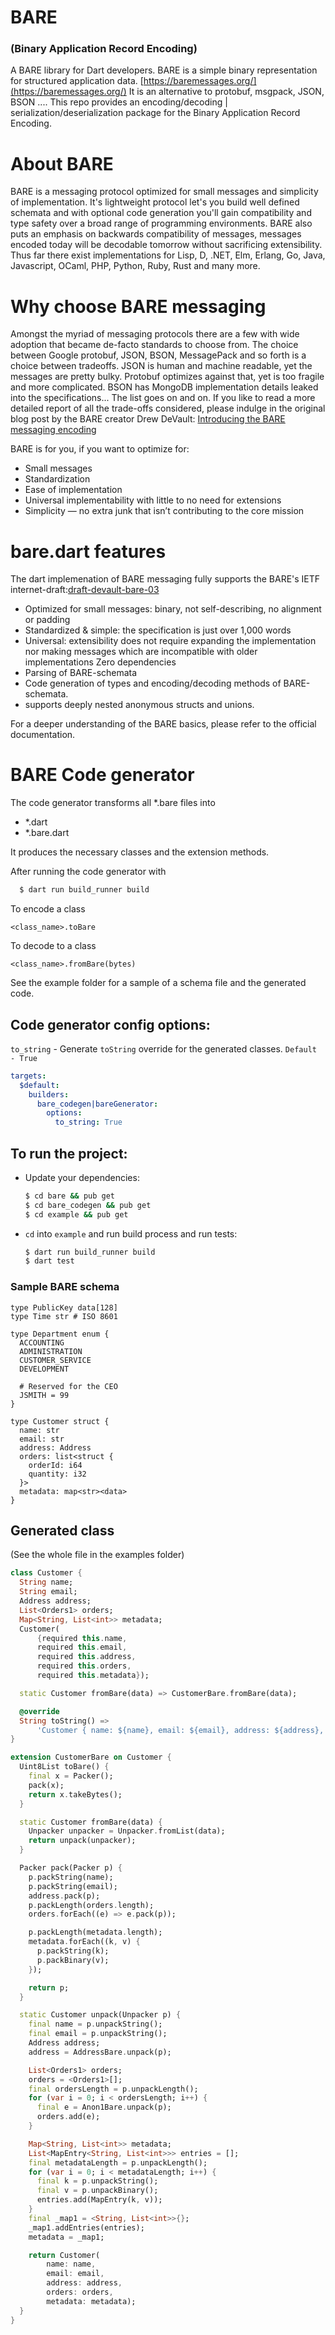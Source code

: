 # BARE
### (Binary Application Record Encoding)
A BARE library for Dart developers.
BARE is a simple binary representation for structured application data. [https://baremessages.org/](https://baremessages.org/)
It is an alternative to protobuf, msgpack, JSON, BSON ....
This repo provides an encoding/decoding | serialization/deserialization package for the Binary Application Record Encoding.

# About BARE

BARE is a messaging protocol optimized for small messages and simplicity of implementation. It's lightweight protocol let's you build well defined schemata and with optional code generation you'll gain compatibility and type safety over a broad range of programming environments. BARE also puts an emphasis on backwards compatibility of messages, messages encoded today will be decodable tomorrow without sacrificing extensibility.
Thus far there exist implementations for Lisp, D, .NET, Elm, Erlang, Go, Java, Javascript, OCaml, PHP, Python, Ruby, Rust and many more.

# Why choose BARE messaging

Amongst the myriad of messaging protocols there are a few with wide adoption that became de-facto standards to choose from. The choice between Google protobuf, JSON, BSON, MessagePack and so forth is a choice between tradeoffs. JSON is human and machine readable, yet the messages are pretty bulky. Protobuf optimizes against that, yet is too fragile and more complicated. BSON has MongoDB implementation details leaked into the specifications... The list goes on and on. If you like to read a more detailed report of all the trade-offs considered, please indulge in the original blog post by the BARE creator Drew DeVault: [Introducing the BARE messaging encoding](https://drewdevault.com/2020/06/21/BARE-message-encoding.html)

BARE is for you, if you want to optimize for:

- Small messages
- Standardization
- Ease of implementation
- Universal implementability with little to no need for extensions
- Simplicity — no extra junk that isn’t contributing to the core mission

# bare.dart features
The dart implemenation of BARE messaging fully supports the BARE's IETF internet-draft:[draft-devault-bare-03](https://datatracker.ietf.org/doc/draft-devault-bare/03/)

- Optimized for small messages: binary, not self-describing, no alignment or padding
- Standardized & simple: the specification is just over 1,000 words
- Universal: extensibility does not require expanding the implementation nor making messages which are incompatible with older implementations
  Zero dependencies
- Parsing of BARE-schemata
- Code generation of types and encoding/decoding methods of BARE-schemata.
- supports deeply nested anonymous structs and unions.

For a deeper understanding of the BARE basics, please refer to the official documentation.

# BARE Code generator

The code generator transforms all *.bare files into 
- *.dart
- *.bare.dart

It produces the necessary classes and the extension methods.

After running the code generator with 
```bash
  $ dart run build_runner build
```


To encode a class
```
<class_name>.toBare
```

To decode to a class
```
<class_name>.fromBare(bytes)
```

See the example folder for a sample of a schema file and the generated code.

## Code generator config options:
`to_string` - Generate `toString` override for the generated classes. `Default - True` 
```yaml
targets:
  $default:
    builders:
      bare_codegen|bareGenerator:
        options:
          to_string: True
```
## To run the project:

- Update your dependencies:

  ```bash
  $ cd bare && pub get
  $ cd bare_codegen && pub get
  $ cd example && pub get
  ```

- `cd` into `example` and run build process and run tests:

  ```bash
  $ dart run build_runner build
  $ dart test
  ```

### Sample BARE schema

```
type PublicKey data[128]
type Time str # ISO 8601

type Department enum {
  ACCOUNTING
  ADMINISTRATION
  CUSTOMER_SERVICE
  DEVELOPMENT

  # Reserved for the CEO
  JSMITH = 99
}

type Customer struct {
  name: str
  email: str
  address: Address
  orders: list<struct {
    orderId: i64
    quantity: i32
  }>
  metadata: map<str><data>
}

```

## Generated class 
(See the whole file in the examples folder)

```dart
class Customer {
  String name;
  String email;
  Address address;
  List<Orders1> orders;
  Map<String, List<int>> metadata;
  Customer(
      {required this.name,
      required this.email,
      required this.address,
      required this.orders,
      required this.metadata});

  static Customer fromBare(data) => CustomerBare.fromBare(data);

  @override
  String toString() =>
      'Customer { name: ${name}, email: ${email}, address: ${address}, orders: ${orders}, metadata: ${metadata} }';
}

extension CustomerBare on Customer {
  Uint8List toBare() {
    final x = Packer();
    pack(x);
    return x.takeBytes();
  }

  static Customer fromBare(data) {
    Unpacker unpacker = Unpacker.fromList(data);
    return unpack(unpacker);
  }

  Packer pack(Packer p) {
    p.packString(name);
    p.packString(email);
    address.pack(p);
    p.packLength(orders.length);
    orders.forEach((e) => e.pack(p));

    p.packLength(metadata.length);
    metadata.forEach((k, v) {
      p.packString(k);
      p.packBinary(v);
    });

    return p;
  }

  static Customer unpack(Unpacker p) {
    final name = p.unpackString();
    final email = p.unpackString();
    Address address;
    address = AddressBare.unpack(p);

    List<Orders1> orders;
    orders = <Orders1>[];
    final ordersLength = p.unpackLength();
    for (var i = 0; i < ordersLength; i++) {
      final e = Anon1Bare.unpack(p);
      orders.add(e);
    }

    Map<String, List<int>> metadata;
    List<MapEntry<String, List<int>>> entries = [];
    final metadataLength = p.unpackLength();
    for (var i = 0; i < metadataLength; i++) {
      final k = p.unpackString();
      final v = p.unpackBinary();
      entries.add(MapEntry(k, v));
    }
    final _map1 = <String, List<int>>{};
    _map1.addEntries(entries);
    metadata = _map1;

    return Customer(
        name: name,
        email: email,
        address: address,
        orders: orders,
        metadata: metadata);
  }
}
```
